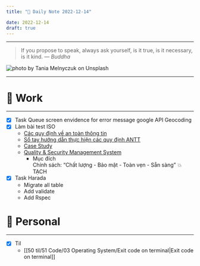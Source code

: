 ```yaml
---
title: "🌱 Daily Note 2022-12-14"

date: 2022-12-14
draft: true
---
```



---

> If you propose to speak, always ask yourself, is it true, is it necessary, is it kind.
> — <cite>Buddha</cite>

![photo by Tania Melnyczuk on Unsplash](https://images.unsplash.com/photo-1603094781627-480821c9040d?crop=entropy&cs=tinysrgb&fm=jpg&ixid=MnwzNjM5Nzd8MHwxfHJhbmRvbXx8fHx8fHx8fDE2NzA5ODgyMzU&ixlib=rb-4.0.3&q=80&w=500&h=500)

---


# 💼 Work
---
- [x] Task Queue screen envidence for error message google API Geocoding
- [x] Làm bài test ISO
	- [Các quy định về an toàn thông tin](https://docs.google.com/spreadsheets/d/1JoGJ8NEkB2RubuT6_DOGC7GhE6vVnHl6wFDUnMZEjjk/edit#gid=1626742524)
	- [Sổ tay hướng dẫn thực hiện các quy định ANTT](https://docs.google.com/spreadsheets/d/1WFVi_bGu2FpzBJXx6MVGsGwlHVgUrdpgQutXoKg9O2U/edit#gid=1683192620)
	- [Case Study]([https://docs.google.com/presentation/d/1frgJD3oDin4XV1czvp44hwKavX8-ON9lkx2sFTSbRyY/edit](https://docs.google.com/presentation/d/1frgJD3oDin4XV1czvp44hwKavX8-ON9lkx2sFTSbRyY/edit))
	- [Quality & Security Management System](https://docs.google.com/presentation/d/1pV7ps7AqUj-Li3wKiS2-QV26Zo7gLv4NYdcN-50wMh0/edit#slide=id.g89eb6f3228_0_0)
		- Mục đích  
			Chính sách: “Chất lượng - Bảo mật - Toàn vẹn - Sẵn sàng”
	💥 TẠCH
- [x] Task Harada
	- Migrate all table
	- Add validate 
	- Add Rspec


# 🌱 Personal
---
- [x] Til
	-  [[50 til/51 Code/03 Operating System/Exit code on terminal|Exit code on terminal]] 
